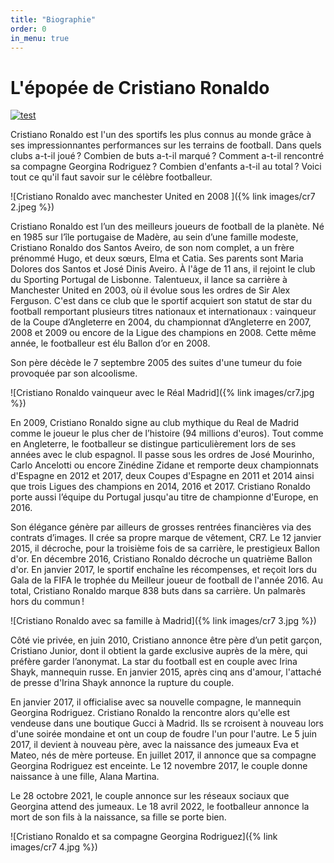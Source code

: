 ```yaml
---
title: "Biographie"
order: 0
in_menu: true
---
```

# L'épopée de Cristiano Ronaldo 

[![test](https://img.youtube.com/vi/dE3wDp6LcBQ&t=548s)](https://www.youtube.com/watch?v=dE3wDp6LcBQ&t=548s)

Cristiano Ronaldo est l'un des sportifs les plus connus au monde grâce à ses impressionnantes performances sur les terrains de football. Dans quels clubs a-t-il joué ? Combien de buts a-t-il marqué ? Comment a-t-il rencontré sa compagne Georgina Rodriguez ? Combien d'enfants a-t-il au total ? Voici tout ce qu'il faut savoir sur le célèbre footballeur.

![Cristiano Ronaldo avec manchester United en 2008 ]({% link images/cr7 2.jpeg %})

Cristiano Ronaldo est l’un des meilleurs joueurs de football de la planète. Né en 1985 sur l’île portugaise de Madère, au sein d’une famille modeste, Cristiano Ronaldo dos Santos Aveiro, de son nom complet, a un frère prénommé Hugo, et deux sœurs, Elma et Catia. Ses parents sont Maria Dolores dos Santos et José Dinis Aveiro. À l'âge de 11 ans, il rejoint le club du Sporting Portugal de Lisbonne. Talentueux, il lance sa carrière à Manchester United en 2003, où il évolue sous les ordres de Sir Alex Ferguson. C'est dans ce club que le sportif acquiert son statut de star du football remportant plusieurs titres nationaux et internationaux : vainqueur de la Coupe d’Angleterre en 2004, du championnat d’Angleterre en 2007, 2008 et 2009 ou encore de la Ligue des champions en 2008. Cette même année, le footballeur est élu Ballon d’or en 2008.

Son père décède le 7 septembre 2005 des suites d'une tumeur du foie provoquée par son alcoolisme.

![Cristiano Ronaldo vainqueur avec le Réal Madrid]({% link images/cr7.jpg %})

En 2009, Cristiano Ronaldo signe au club mythique du Real de Madrid comme le joueur le plus cher de l’histoire (94 millions d'euros). Tout comme en Angleterre, le footballeur se distingue particulièrement lors de ses années avec le club espagnol. Il passe sous les ordres de José Mourinho, Carlo Ancelotti ou encore Zinédine Zidane et remporte deux championnats d'Espagne en 2012 et 2017, deux Coupes d'Espagne en 2011 et 2014 ainsi que trois Ligues des champions en 2014, 2016 et 2017. Cristiano Ronaldo porte aussi l’équipe du Portugal jusqu'au titre de championne d'Europe, en 2016.

Son élégance génère par ailleurs de grosses rentrées financières via des contrats d’images. Il crée sa propre marque de vêtement, CR7. Le 12 janvier 2015, il décroche, pour la troisième fois de sa carrière, le prestigieux Ballon d'or. En décembre 2016, Cristiano Ronaldo décroche un quatrième Ballon d'or. En janvier 2017, le sportif enchaîne les récompenses, et reçoit lors du Gala de la FIFA le trophée du Meilleur joueur de football de l'année 2016. Au total, Cristiano Ronaldo marque 838 buts dans sa carrière. Un palmarès hors du commun !

![Cristiano Ronaldo avec sa famille à Madrid]({% link images/cr7 3.jpg %})

Côté vie privée, en juin 2010, Cristiano annonce être père d’un petit garçon, Cristiano Junior, dont il obtient la garde exclusive auprès de la mère, qui préfère garder l’anonymat. La star du football est en couple avec Irina Shayk, mannequin russe. En janvier 2015, après cinq ans d'amour, l'attaché de presse d'Irina Shayk annonce la rupture du couple.

En janvier 2017, il officialise avec sa nouvelle compagne, le mannequin Georgina Rodriguez. Cristiano Ronaldo la rencontre alors qu'elle est vendeuse dans une boutique Gucci à Madrid. Ils se rcroisent à nouveau lors d'une soirée mondaine et ont un coup de foudre l'un pour l'autre. Le 5 juin 2017, il devient à nouveau père, avec la naissance des jumeaux Eva et Mateo, nés de mère porteuse. En juillet 2017, il annonce que sa compagne Georgina Rodriguez est enceinte. Le 12 novembre 2017, le couple donne naissance à une fille, Alana Martina. 

Le 28 octobre 2021, le couple annonce sur les réseaux sociaux que Georgina attend des jumeaux. Le 18 avril 2022, le footballeur annonce la mort de son fils à la naissance, sa fille se porte bien. 

![Cristiano Ronaldo et sa compagne Georgina Rodriguez]({% link images/cr7 4.jpg %}) 
